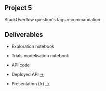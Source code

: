 ## Project 5

StackOverflow question's tags recommandation.

## Deliverables

* Exploration notebook

* Trials modelisation notebook

* API code

* Deployed API [->](https://oc-nlp.azurewebsites.net/docs)

* Presentation (fr) [->](./presentation.pdf)
